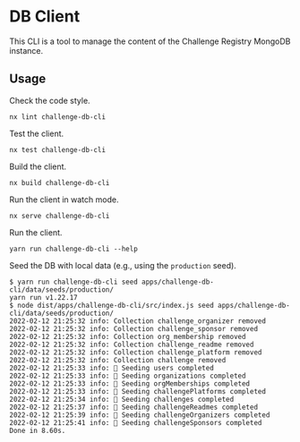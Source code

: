 # DB Client

This CLI is a tool to manage the content of the Challenge Registry MongoDB
instance.

## Usage

Check the code style.

    nx lint challenge-db-cli

Test the client.

    nx test challenge-db-cli

Build the client.

    nx build challenge-db-cli

Run the client in watch mode.

    nx serve challenge-db-cli

Run the client.

    yarn run challenge-db-cli --help

Seed the DB with local data (e.g., using the `production` seed).

```console
$ yarn run challenge-db-cli seed apps/challenge-db-cli/data/seeds/production/
yarn run v1.22.17
$ node dist/apps/challenge-db-cli/src/index.js seed apps/challenge-db-cli/data/seeds/production/
2022-02-12 21:25:32 info: Collection challenge_organizer removed
2022-02-12 21:25:32 info: Collection challenge_sponsor removed
2022-02-12 21:25:32 info: Collection org_membership removed
2022-02-12 21:25:32 info: Collection challenge_readme removed
2022-02-12 21:25:32 info: Collection challenge_platform removed
2022-02-12 21:25:32 info: Collection challenge removed
2022-02-12 21:25:33 info: 🌱 Seeding users completed
2022-02-12 21:25:33 info: 🌱 Seeding organizations completed
2022-02-12 21:25:33 info: 🌱 Seeding orgMemberships completed
2022-02-12 21:25:33 info: 🌱 Seeding challengePlatforms completed
2022-02-12 21:25:34 info: 🌱 Seeding challenges completed
2022-02-12 21:25:37 info: 🌱 Seeding challengeReadmes completed
2022-02-12 21:25:39 info: 🌱 Seeding challengeOrganizers completed
2022-02-12 21:25:41 info: 🌱 Seeding challengeSponsors completed
Done in 8.60s.
```
